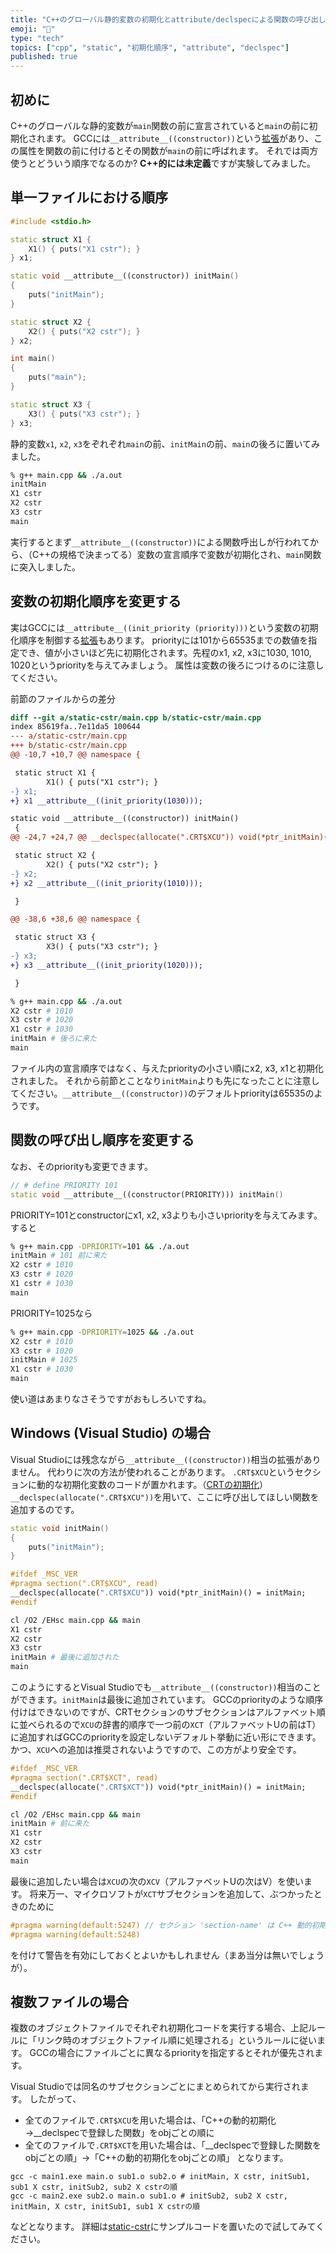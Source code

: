 ```yaml
---
title: "C++のグローバル静的変数の初期化とattribute/declspecによる関数の呼び出し順序の制御"
emoji: "📖"
type: "tech"
topics: ["cpp", "static", "初期化順序", "attribute", "declspec"]
published: true
---
```

## 初めに
C++のグローバルな静的変数が`main`関数の前に宣言されていると`main`の前に初期化されます。
GCCには`__attribute__((constructor))`という[拡張](https://gcc.gnu.org/onlinedocs/gcc/Common-Function-Attributes.html)があり、この属性を関数の前に付けるとその関数が`main`の前に呼ばれます。
それでは両方使うとどういう順序でなるのか? **C++的には未定義**ですが実験してみました。

## 単一ファイルにおける順序
```cpp
#include <stdio.h>

static struct X1 {
    X1() { puts("X1 cstr"); }
} x1;

static void __attribute__((constructor)) initMain()
{
    puts("initMain");
}

static struct X2 {
    X2() { puts("X2 cstr"); }
} x2;

int main()
{
    puts("main");
}

static struct X3 {
    X3() { puts("X3 cstr"); }
} x3;
```

静的変数`x1`, `x2`, `x3`をぞれぞれ`main`の前、`initMain`の前、`main`の後ろに置いてみました。

```bash
% g++ main.cpp && ./a.out
initMain
X1 cstr
X2 cstr
X3 cstr
main
```

実行するとまず`__attribute__((constructor))`による関数呼出しが行われてから、（C++の規格で決まってる）変数の宣言順序で変数が初期化され、`main`関数に突入しました。

## 変数の初期化順序を変更する
実はGCCには`__attribute__((init_priority (priority)))`という変数の初期化順序を制御する[拡張](https://gcc.gnu.org/onlinedocs/gcc/C_002b_002b-Attributes.html)もあります。
priorityには101から65535までの数値を指定でき、値が小さいほど先に初期化されます。先程のx1, x2, x3に1030, 1010, 1020というpriorityを与えてみましょう。
属性は変数の後ろにつけるのに注意してください。

前節のファイルからの差分
```diff
diff --git a/static-cstr/main.cpp b/static-cstr/main.cpp
index 85619fa..7e11da5 100644
--- a/static-cstr/main.cpp
+++ b/static-cstr/main.cpp
@@ -10,7 +10,7 @@ namespace {

 static struct X1 {
        X1() { puts("X1 cstr"); }
-} x1;
+} x1 __attribute__((init_priority(1030)));

static void __attribute__((constructor)) initMain()
 {
@@ -24,7 +24,7 @@ __declspec(allocate(".CRT$XCU")) void(*ptr_initMain)() = initMain;

 static struct X2 {
        X2() { puts("X2 cstr"); }
-} x2;
+} x2 __attribute__((init_priority(1010)));

 }

@@ -38,6 +38,6 @@ namespace {

 static struct X3 {
        X3() { puts("X3 cstr"); }
-} x3;
+} x3 __attribute__((init_priority(1020)));

 }
 ```

```bash
% g++ main.cpp && ./a.out
X2 cstr # 1010
X3 cstr # 1020
X1 cstr # 1030
initMain # 後ろに来た
main
```
ファイル内の宣言順序ではなく、与えたpriorityの小さい順にx2, x3, x1と初期化されました。
それから前節とことなり`initMain`よりも先になったことに注意してください。`__attribute__((constructor))`のデフォルトpriorityは65535のようです。

## 関数の呼び出し順序を変更する

なお、そのpriorityも変更できます。

```cpp
// # define PRIORITY 101
static void __attribute__((constructor(PRIORITY))) initMain()
```

PRIORITY=101とconstructorにx1, x2, x3よりも小さいpriorityを与えてみます。
すると

```bash
% g++ main.cpp -DPRIORITY=101 && ./a.out
initMain # 101 前に来た
X2 cstr # 1010
X3 cstr # 1020
X1 cstr # 1030
main
```
PRIORITY=1025なら

```bash
% g++ main.cpp -DPRIORITY=1025 && ./a.out
X2 cstr # 1010
X3 cstr # 1020
initMain # 1025
X1 cstr # 1030
main
```

使い道はあまりなさそうですがおもしろいですね。

## Windows (Visual Studio) の場合
Visual Studioには残念ながら`__attribute__((constructor))`相当の拡張がありません。
代わりに次の方法が使われることがあります。
`.CRT$XCU`というセクションに動的な初期化変数のコードが置かれます。（[CRTの初期化](https://learn.microsoft.com/ja-jp/cpp/c-runtime-library/crt-initialization?view=msvc-170)）
`__declspec(allocate(".CRT$XCU"))`を用いて、ここに呼び出してほしい関数を追加するのです。

```cpp
static void initMain()
{
    puts("initMain");
}

#ifdef _MSC_VER
#pragma section(".CRT$XCU", read)
__declspec(allocate(".CRT$XCU")) void(*ptr_initMain)() = initMain;
#endif
```

```bash
cl /O2 /EHsc main.cpp && main
X1 cstr
X2 cstr
X3 cstr
initMain # 最後に追加された
main
```

このようにするとVisual Studioでも`__attribute__((constructor))`相当のことができます。`initMain`は最後に追加されています。
GCCのpriorityのような順序付けはできないのですが、CRTセクションのサブセクションはアルファベット順に並べられるので`XCU`の辞書的順序で一つ前の`XCT`（アルファベットUの前はT）に追加すればGCCのpriorityを設定しないデフォルト挙動に近い形にできます。
かつ、`XCU`への追加は推奨されないようですので、この方がより安全です。

```cpp
#ifdef _MSC_VER
#pragma section(".CRT$XCT", read)
__declspec(allocate(".CRT$XCT")) void(*ptr_initMain)() = initMain;
#endif
```
```bash
cl /O2 /EHsc main.cpp && main
initMain # 前に来た
X1 cstr
X2 cstr
X3 cstr
main
```

最後に追加したい場合は`XCU`の次の`XCV`（アルファベットUの次はV）を使います。
将来万一、マイクロソフトが`XCT`サブセクションを追加して、ぶつかったときのために

```cpp
#pragma warning(default:5247) // セクション 'section-name' は C++ 動的初期化用に予約されています。
#pragma warning(default:5248)
```
を付けて警告を有効にしておくとよいかもしれません（まあ当分は無いでしょうが）。

## 複数ファイルの場合
複数のオブジェクトファイルでそれぞれ初期化コードを実行する場合、上記ルールに「リンク時のオブジェクトファイル順に処理される」というルールに従います。
GCCの場合にファイルごとに異なるpriorityを指定するとそれが優先されます。

Visual Studioでは同名のサブセクションごとにまとめられてから実行されます。
したがって、
- 全てのファイルで`.CRT$XCU`を用いた場合は、「C++の動的初期化→__declspecで登録した関数」をobjごとの順に
- 全てのファイルで`.CRT$XCT`を用いた場合は、「__declspecで登録した関数をobjごとの順」→「C++の動的初期化をobjごとの順」
となります。

```
gcc -c main1.exe main.o sub1.o sub2.o # initMain, X cstr, initSub1, sub1 X cstr, initSub2, sub2 X cstrの順
gcc -c main2.exe sub2.o main.o sub1.o # initSub2, sub2 X cstr, initMain, X cstr, initSub1, sub1 X cstrの順
```
などとなります。
詳細は[static-cstr](https://github.com/herumi/misc/tree/main/static-cstr)にサンプルコードを置いたので試してみてください。
